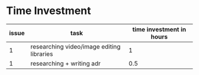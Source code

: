 # Time Investment

| issue | task                                      | time investment in hours |
|-------|-------------------------------------------|--------------------------|
| 1     | researching video/image editing libraries | 1                        |
| 1     | researching + writing adr                 | 0.5                      |